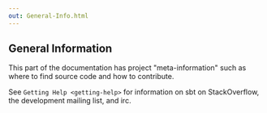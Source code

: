 ```yaml
---
out: General-Info.html
---
```


General Information
-------------------

This part of the documentation has project "meta-information" such as
where to find source code and how to contribute.

See `Getting Help <getting-help>` for information on sbt on
StackOverflow, the development mailing list, and irc.
